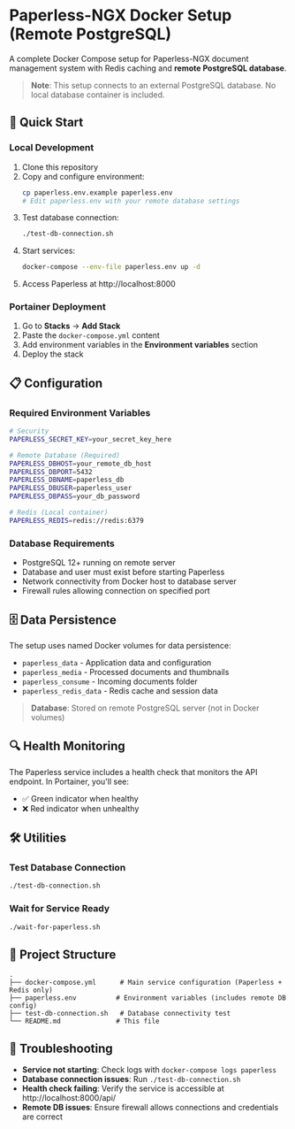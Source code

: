 # Paperless-NGX Docker Setup (Remote PostgreSQL)

A complete Docker Compose setup for Paperless-NGX document management system with Redis caching and **remote PostgreSQL database**.

> **Note**: This setup connects to an external PostgreSQL database. No local database container is included.

## 🚀 Quick Start

### Local Development
1. Clone this repository
2. Copy and configure environment:
   ```bash
   cp paperless.env.example paperless.env
   # Edit paperless.env with your remote database settings
   ```
3. Test database connection:
   ```bash
   ./test-db-connection.sh
   ```
4. Start services:
   ```bash
   docker-compose --env-file paperless.env up -d
   ```
5. Access Paperless at http://localhost:8000

### Portainer Deployment
1. Go to **Stacks** → **Add Stack**
2. Paste the `docker-compose.yml` content
3. Add environment variables in the **Environment variables** section
4. Deploy the stack

## 📋 Configuration

### Required Environment Variables
```bash
# Security
PAPERLESS_SECRET_KEY=your_secret_key_here

# Remote Database (Required)
PAPERLESS_DBHOST=your_remote_db_host
PAPERLESS_DBPORT=5432
PAPERLESS_DBNAME=paperless_db
PAPERLESS_DBUSER=paperless_user
PAPERLESS_DBPASS=your_db_password

# Redis (Local container)
PAPERLESS_REDIS=redis://redis:6379
```

### Database Requirements
- PostgreSQL 12+ running on remote server
- Database and user must exist before starting Paperless
- Network connectivity from Docker host to database server
- Firewall rules allowing connection on specified port

## 🗄️ Data Persistence

The setup uses named Docker volumes for data persistence:
- `paperless_data` - Application data and configuration
- `paperless_media` - Processed documents and thumbnails
- `paperless_consume` - Incoming documents folder
- `paperless_redis_data` - Redis cache and session data

> **Database**: Stored on remote PostgreSQL server (not in Docker volumes)

## 🔍 Health Monitoring

The Paperless service includes a health check that monitors the API endpoint. In Portainer, you'll see:
- ✅ Green indicator when healthy
- ❌ Red indicator when unhealthy

## 🛠️ Utilities

### Test Database Connection
```bash
./test-db-connection.sh
```

### Wait for Service Ready
```bash
./wait-for-paperless.sh
```

## 📁 Project Structure
```
.
├── docker-compose.yml      # Main service configuration (Paperless + Redis only)
├── paperless.env          # Environment variables (includes remote DB config)
├── test-db-connection.sh   # Database connectivity test
└── README.md              # This file
```

## 🔧 Troubleshooting

- **Service not starting**: Check logs with `docker-compose logs paperless`
- **Database connection issues**: Run `./test-db-connection.sh`
- **Health check failing**: Verify the service is accessible at http://localhost:8000/api/
- **Remote DB issues**: Ensure firewall allows connections and credentials are correct
